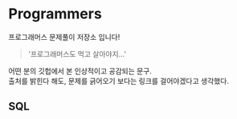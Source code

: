 # Programmers
프로그래머스 문제풀이 저장소 입니다!

> '프로그래머스도 먹고 살아야지...'

어떤 분의 깃헙에서 본 인상적이고 공감되는 문구.  
출처를 밝힌다 해도, 문제를 긁어오기 보다는 링크를 걸어야겠다고 생각했다.

## SQL
